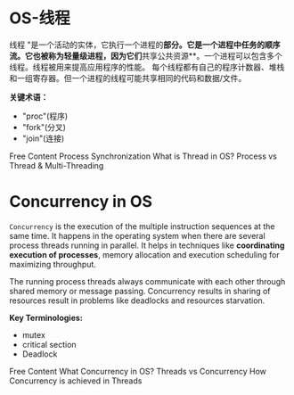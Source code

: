 # OS-线程

线程 "是一个活动的实体，它执行一个进程的**部分。它是一个进程中任务的顺序流。它也被称为轻量级进程，因为它们**共享公共资源**。一个进程可以包含多个线程。线程被用来提高应用程序的性能。
每个线程都有自己的程序计数器、堆栈和一组寄存器。但一个进程的线程可能共享相同的代码和数据/文件。

**关键术语：**
* "proc"(程序)
* "fork"(分叉)
* "join"(连接)


<ResourceGroupTitle>Free Content</ResourceGroupTitle>
<BadgeLink colorScheme='yellow' badgeText='Read' href='https://www.geeksforgeeks.org/introduction-of-process-synchronization/'>Process Synchronization</BadgeLink>
<BadgeLink colorScheme='yellow' badgeText='Read' href='https://www.geeksforgeeks.org/thread-in-operating-system/'>What is Thread in OS?</BadgeLink>
<BadgeLink colorScheme='yellow' badgeText='Read' href='https://www.scaler.com/topics/operating-system/threads-in-operating-system/'>Process vs Thread & Multi-Threading</BadgeLink>

# Concurrency in OS

`Concurrency` is the execution of the multiple instruction sequences at the same time. It happens in the operating system when there are several process threads running in parallel. It helps in techniques like **coordinating execution of processes**, memory allocation and execution scheduling for maximizing throughput. 

The running process threads always communicate with each other through shared memory or message passing. Concurrency results in sharing of resources result in problems like deadlocks and resources starvation.

**Key Terminologies:**
* mutex
* critical section
* Deadlock

<ResourceGroupTitle>Free Content</ResourceGroupTitle>
<BadgeLink colorScheme='yellow' badgeText='Read' href='https://www.geeksforgeeks.org/concurrency-in-operating-system/'>What Concurrency in OS?</BadgeLink>
<BadgeLink colorScheme='yellow' badgeText='Read' href='https://medium.com/@azizomarck/how-is-concurrency-different-from-parallelism-334b6d5c869a'>Threads vs Concurrency</BadgeLink>
<BadgeLink colorScheme='yellow' badgeText='Read' href='https://medium.com/@akhandmishra/operating-system-threads-and-concurrency-aec2036b90f8'>How Concurrency is achieved in Threads</BadgeLink>